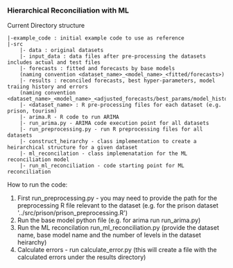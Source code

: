 ### Hierarchical Reconciliation with ML

Current Directory structure
```
|-example_code : initial example code to use as reference
|-src
    |- data : original datasets
    |- input_data : data files after pre-processing the datasets includes actual and test files
    |- forecasts : fitted and forecasts by base models 
    (naming convention <dataset_name>_<model_name>_<fitted/forecasts>)
    |- results : reconciled forecasts, best hyper-parameters, model traiing history and errors 
    (naming convention <dataset_name>_<model_name>_<adjusted_forecasts/best_params/model_history/errors>)
    |- <dataset_name> : R pre-processing files for each dataset (e.g. prison, tourism)
    |- arima.R - R code to run ARIMA
    |- run_arima.py - ARIMA code execution point for all datasets
    |- run_preprocessing.py - run R preprocessing files for all datasets
    |- construct_heirarchy - class implementation to create a heirarchical structure for a given dataset
    |- ml_reconcilation - class implemenatation for the ML reconciliation model
    |- run_ml_reconciliation - code starting point for ML reconciliation
```

How to run the code:

1. First run_preprocessing.py - you may need to provide the path for the preprocessing R file relevant to the dataset (e.g. for the prison dataset '../src/prison/prison_preprocessing.R')
2. Run the base model python file (e.g. for arima run run_arima.py)
3. Run the ML reconcilation run_ml_reconciliation.py (provide the dataset name, base model name and the number of levels in the dataset heirarchy)
4. Calculate errors - run calculate_error.py (this will create a file with the calculated errors under the results directory) 

